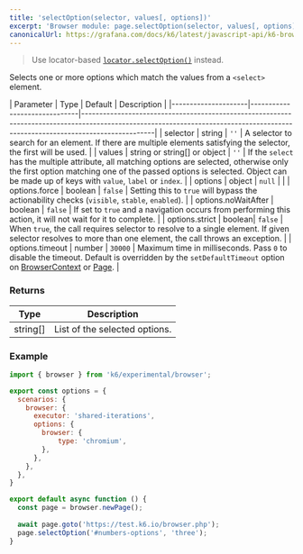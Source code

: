 ```yaml
---
title: 'selectOption(selector, values[, options])'
excerpt: 'Browser module: page.selectOption(selector, values[, options]) method'
canonicalUrl: https://grafana.com/docs/k6/latest/javascript-api/k6-browser/page/selectoption/
---
```


<Blockquote mod="warning" title="">

Use locator-based [`locator.selectOption()`](/javascript-api/k6-experimental/browser/locator/selectoption/) instead.

</Blockquote>

Selects one or more options which match the values from a `<select>` element.

<TableWithNestedRows>

| Parameter           | Type                         | Default | Description                                                                                                                                                                                                                           |
|---------------------|------------------------------|--------------------------------------------------------------------------------------------------------------------------------------------------------------------------------|
| selector        | string  | `''`    |  A selector to search for an element. If there are multiple elements satisfying the selector, the first will be used.                                                                                                                 |
| values              | string or string[] or object | `''`    | If the `select` has the multiple attribute, all matching options are selected, otherwise only the first option matching one of the passed options is selected. Object can be made up of keys with `value`, `label` or `index`.        |
| options             | object                       | `null`  |                                                                                                                                                                                                                      |
| options.force       | boolean                      | `false` | Setting this to `true` will bypass the actionability checks (`visible`, `stable`, `enabled`).                                                                                                                                         |
| options.noWaitAfter | boolean                      | `false` | If set to `true` and a navigation occurs from performing this action, it will not wait for it to complete.                                                                                                                            |
| options.strict  | boolean| `false`  | When `true`, the call requires selector to resolve to a single element. If given selector resolves to more than one element, the call throws an exception.                                                                            |
| options.timeout     | number                       | `30000` | Maximum time in milliseconds. Pass `0` to disable the timeout. Default is overridden by the `setDefaultTimeout` option on [BrowserContext](/javascript-api/k6-experimental/browser/browsercontext/) or [Page](/javascript-api/k6-experimental/browser/page/). |

</TableWithNestedRows>

### Returns

| Type     | Description                   |
|----------|-------------------------------|
| string[] | List of the selected options. |

### Example

<CodeGroup labels={[]}>

```javascript
import { browser } from 'k6/experimental/browser';

export const options = {
  scenarios: {
    browser: {
      executor: 'shared-iterations',
      options: {
        browser: {
            type: 'chromium',
        },
      },
    },
  },
}

export default async function () {
  const page = browser.newPage();
  
  await page.goto('https://test.k6.io/browser.php');
  page.selectOption('#numbers-options', 'three');
}
```

</CodeGroup>
